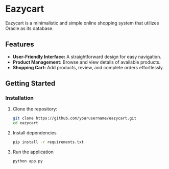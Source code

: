 # Eazycart

Eazycart is a minimalistic and simple online shopping system that utilizes Oracle as its database.

## Features

- **User-Friendly Interface:** A straightforward design for easy navigation.
- **Product Management:** Browse and view details of available products.
- **Shopping Cart:** Add products, review, and complete orders effortlessly.

## Getting Started

### Installation

1. Clone the repository:

   ```bash
   git clone https://github.com/yourusername/eazycart.git
   cd eazycart
   ```

2. Install dependencies

    ```bash
    pip install -r requirements.txt
    ```

3. Run the application

    ```bash
    python app.py
    ```